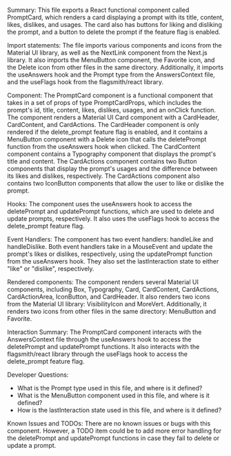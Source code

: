 Summary:
This file exports a React functional component called PromptCard, which renders a card displaying a prompt with its title, content, likes, dislikes, and usages. The card also has buttons for liking and disliking the prompt, and a button to delete the prompt if the feature flag is enabled. 

Import statements:
The file imports various components and icons from the Material UI library, as well as the NextLink component from the Next.js library. It also imports the MenuButton component, the Favorite icon, and the Delete icon from other files in the same directory. Additionally, it imports the useAnswers hook and the Prompt type from the AnswersContext file, and the useFlags hook from the flagsmith/react library.

Component:
The PromptCard component is a functional component that takes in a set of props of type PromptCardProps, which includes the prompt's id, title, content, likes, dislikes, usages, and an onClick function. The component renders a Material UI Card component with a CardHeader, CardContent, and CardActions. The CardHeader component is only rendered if the delete_prompt feature flag is enabled, and it contains a MenuButton component with a Delete icon that calls the deletePrompt function from the useAnswers hook when clicked. The CardContent component contains a Typography component that displays the prompt's title and content. The CardActions component contains two Button components that display the prompt's usages and the difference between its likes and dislikes, respectively. The CardActions component also contains two IconButton components that allow the user to like or dislike the prompt. 

Hooks:
The component uses the useAnswers hook to access the deletePrompt and updatePrompt functions, which are used to delete and update prompts, respectively. It also uses the useFlags hook to access the delete_prompt feature flag.

Event Handlers:
The component has two event handlers: handleLike and handleDislike. Both event handlers take in a MouseEvent and update the prompt's likes or dislikes, respectively, using the updatePrompt function from the useAnswers hook. They also set the lastInteraction state to either "like" or "dislike", respectively.

Rendered components:
The component renders several Material UI components, including Box, Typography, Card, CardContent, CardActions, CardActionArea, IconButton, and CardHeader. It also renders two icons from the Material UI library: VisibilityIcon and MoreVert. Additionally, it renders two icons from other files in the same directory: MenuButton and Favorite.

Interaction Summary:
The PromptCard component interacts with the AnswersContext file through the useAnswers hook to access the deletePrompt and updatePrompt functions. It also interacts with the flagsmith/react library through the useFlags hook to access the delete_prompt feature flag. 

Developer Questions:
- What is the Prompt type used in this file, and where is it defined?
- What is the MenuButton component used in this file, and where is it defined?
- How is the lastInteraction state used in this file, and where is it defined?

Known Issues and TODOs:
There are no known issues or bugs with this component. However, a TODO item could be to add more error handling for the deletePrompt and updatePrompt functions in case they fail to delete or update a prompt.